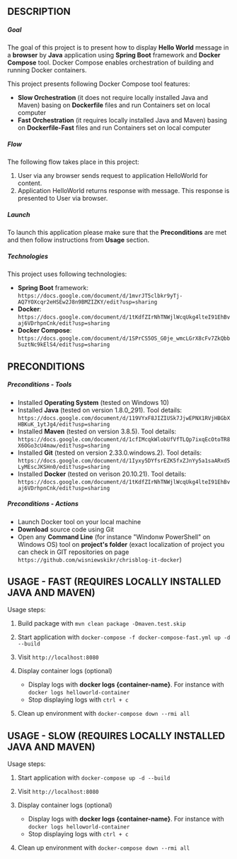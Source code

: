 DESCRIPTION
-----------

##### Goal
The goal of this project is to present how to display **Hello World** message in a **browser** by **Java** application using **Spring Boot** framework and **Docker Compose** tool. Docker Compose enables orchestration of building and running Docker containers.

This project presents following Docker Compose tool features:
* **Slow Orchestration** (it does not require locally installed Java and Maven) basing on **Dockerfile** files and run Containers set on local computer
* **Fast Orchestration** (it requires locally installed Java and Maven) basing on **Dockerfile-Fast** files and run Containers set on local computer

##### Flow
The following flow takes place in this project:
1. User via any browser sends request to application HelloWorld for content.
1. Application HelloWorld returns response with message. This response is presented to User via browser.

##### Launch
To launch this application please make sure that the **Preconditions** are met and then follow instructions from **Usage** section.

##### Technologies
This project uses following technologies:
* **Spring Boot** framework: `https://docs.google.com/document/d/1mvrJT5clbkr9yTj-AQ7YOXcqr2eHSEw2J8n9BMZIZKY/edit?usp=sharing`
* **Docker**: `https://docs.google.com/document/d/1tKdfZIrNhTNWjlWcqUkg4lteI91EhBvaj6VDrhpnCnk/edit?usp=sharing`
* **Docker Compose**: `https://docs.google.com/document/d/1SPrCS5OS_G0je_wmcLGrX8cFv7ZkQbb5uztNc9kElS4/edit?usp=sharing`


PRECONDITIONS
-------------
##### Preconditions - Tools
* Installed **Operating System** (tested on Windows 10)
* Installed **Java** (tested on version 1.8.0_291). Tool details: `https://docs.google.com/document/d/119VYxF8JIZIUSk7JjwEPNX1RVjHBGbXHBKuK_1ytJg4/edit?usp=sharing`
* Installed **Maven** (tested on version 3.8.5). Tool details: `https://docs.google.com/document/d/1cfIMcqkWlobUfVfTLQp7ixqEcOtoTR8X6OGo3cU4maw/edit?usp=sharing`
* Installed **Git** (tested on version 2.33.0.windows.2). Tool details: `https://docs.google.com/document/d/1Iyxy5DYfsrEZK5fxZJnYy5a1saARxd5LyMEscJKSHn0/edit?usp=sharing`
* Installed **Docker** (tested on verison 20.10.21). Tool details: `https://docs.google.com/document/d/1tKdfZIrNhTNWjlWcqUkg4lteI91EhBvaj6VDrhpnCnk/edit?usp=sharing`

##### Preconditions - Actions
* Launch Docker tool on your local machine
* **Download** source code using Git 
* Open any **Command Line** (for instance "Windonw PowerShell" on Windows OS) tool on **project's folder** (exact localization of project you can check in GIT repositories on page `https://github.com/wisniewskikr/chrisblog-it-docker`)


USAGE - FAST (REQUIRES LOCALLY INSTALLED JAVA AND MAVEN)
-------------------------------------------------------------------------------------------------------

Usage steps:
1. Build package with `mvn clean package -Dmaven.test.skip`
1. Start application with `docker-compose -f docker-compose-fast.yml up -d --build`
1. Visit `http://localhost:8080`
1. Display container logs (optional)

    * Display logs with **docker logs {container-name}**. For instance with `docker logs helloworld-container`
    * Stop displaying logs with `ctrl + c`
1. Clean up environment with `docker-compose down --rmi all`
    

USAGE - SLOW (REQUIRES LOCALLY INSTALLED JAVA AND MAVEN)
-------------------------------------------------------------------------------------------------------

Usage steps:
1. Start application with `docker-compose up -d --build`
1. Visit `http://localhost:8080`
1. Display container logs (optional)

    * Display logs with **docker logs {container-name}**. For instance with `docker logs helloworld-container`
    * Stop displaying logs with `ctrl + c`
1. Clean up environment with `docker-compose down --rmi all` 